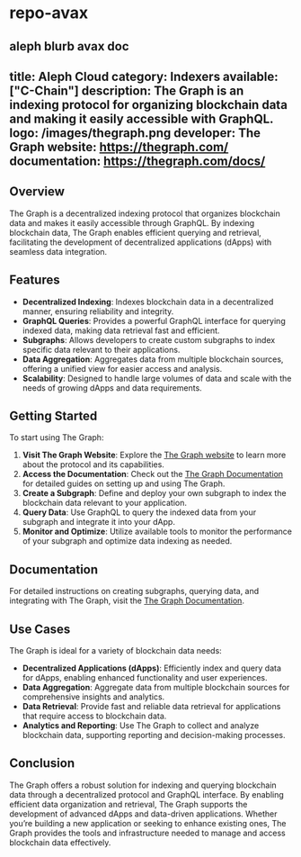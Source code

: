 # repo-avax
aleph blurb avax doc
---
title: Aleph Cloud
category: Indexers
available: ["C-Chain"]
description: The Graph is an indexing protocol for organizing blockchain data and making it easily accessible with GraphQL.
logo: /images/thegraph.png
developer: The Graph
website: https://thegraph.com/
documentation: https://thegraph.com/docs/
---

## Overview

The Graph is a decentralized indexing protocol that organizes blockchain data and makes it easily accessible through GraphQL. By indexing blockchain data, The Graph enables efficient querying and retrieval, facilitating the development of decentralized applications (dApps) with seamless data integration.

## Features

- **Decentralized Indexing**: Indexes blockchain data in a decentralized manner, ensuring reliability and integrity.
- **GraphQL Queries**: Provides a powerful GraphQL interface for querying indexed data, making data retrieval fast and efficient.
- **Subgraphs**: Allows developers to create custom subgraphs to index specific data relevant to their applications.
- **Data Aggregation**: Aggregates data from multiple blockchain sources, offering a unified view for easier access and analysis.
- **Scalability**: Designed to handle large volumes of data and scale with the needs of growing dApps and data requirements.

## Getting Started

To start using The Graph:

1. **Visit The Graph Website**: Explore the [The Graph website](https://thegraph.com/) to learn more about the protocol and its capabilities.
2. **Access the Documentation**: Check out the [The Graph Documentation](https://thegraph.com/docs/) for detailed guides on setting up and using The Graph.
3. **Create a Subgraph**: Define and deploy your own subgraph to index the blockchain data relevant to your application.
4. **Query Data**: Use GraphQL to query the indexed data from your subgraph and integrate it into your dApp.
5. **Monitor and Optimize**: Utilize available tools to monitor the performance of your subgraph and optimize data indexing as needed.

## Documentation

For detailed instructions on creating subgraphs, querying data, and integrating with The Graph, visit the [The Graph Documentation](https://thegraph.com/docs/).

## Use Cases

The Graph is ideal for a variety of blockchain data needs:

- **Decentralized Applications (dApps)**: Efficiently index and query data for dApps, enabling enhanced functionality and user experiences.
- **Data Aggregation**: Aggregate data from multiple blockchain sources for comprehensive insights and analytics.
- **Data Retrieval**: Provide fast and reliable data retrieval for applications that require access to blockchain data.
- **Analytics and Reporting**: Use The Graph to collect and analyze blockchain data, supporting reporting and decision-making processes.

## Conclusion

The Graph offers a robust solution for indexing and querying blockchain data through a decentralized protocol and GraphQL interface. By enabling efficient data organization and retrieval, The Graph supports the development of advanced dApps and data-driven applications. Whether you’re building a new application or seeking to enhance existing ones, The Graph provides the tools and infrastructure needed to manage and access blockchain data effectively.
